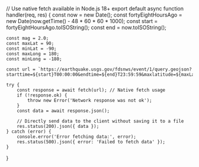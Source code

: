 // Use native fetch available in Node.js 18+
export default async function handler(req, res) {
    const now = new Date();
    const fortyEightHoursAgo = new Date(now.getTime() - 48 * 60 * 60 * 1000);
    const start = fortyEightHoursAgo.toISOString();
    const end = now.toISOString();
    
    const mag = 2.0;
    const maxLat = 90;
    const minLat = -90;
    const maxLong = 180;
    const minLong = -180;

    const url = `https://earthquake.usgs.gov/fdsnws/event/1/query.geojson?starttime=${start}T00:00:00&endtime=${end}T23:59:59&maxlatitude=${maxLat}&minlatitude=${minLat}&maxlongitude=${maxLong}&minlongitude=${minLong}&minmagnitude=${mag}&orderby=time`;

    try {
        const response = await fetch(url); // Native fetch usage
        if (!response.ok) {
            throw new Error('Network response was not ok');
        }
        const data = await response.json();

        // Directly send data to the client without saving it to a file
        res.status(200).json({ data });
    } catch (error) {
        console.error('Error fetching data:', error);
        res.status(500).json({ error: 'Failed to fetch data' });
    }
}
